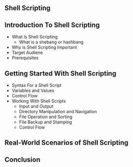 ## Shell Scripting 

## Introduction To Shell Scripting

- What Is Shell Scripting
  - What is a shebang or hashbang
- Why is Shell Scripting Important
- Target Audiene
- Prerequisites

## Getting Started With Shell Scripting
- Syntax For a Shell Script
- Variables and Values
- Control Flow
- Working With Shell Scripts
  - Input and Output
  - Directory Manipulation and Navigation
  - File Operation and Sorting
  - File Backup and Stamping
  - Control Flow
 
## Real-World Scenarios of Shell Scripting

## Conclusion
